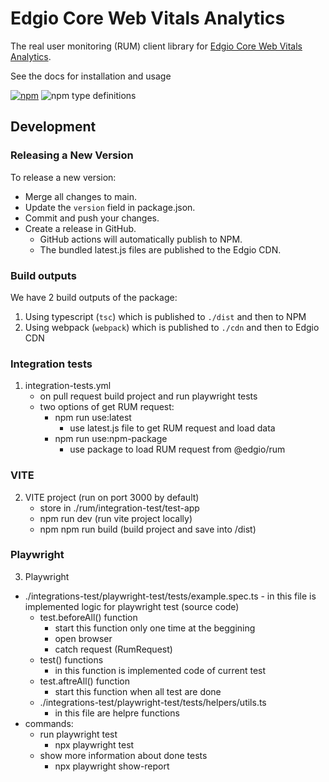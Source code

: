 # Edgio Core Web Vitals Analytics

The real user monitoring (RUM) client library
for [Edgio Core Web Vitals Analytics](https://docs.edg.io/guides/core_web_vitals).

See the docs for installation and usage

[![npm](https://img.shields.io/npm/v/@edgio/rum)](https://www.npmjs.com/package/@edgio/rum)
![npm type definitions](https://img.shields.io/npm/types/@edgio/rum)

## Development

### Releasing a New Version

To release a new version:

- Merge all changes to main.
- Update the `version` field in package.json.
- Commit and push your changes.
- Create a release in GitHub. 
  - GitHub actions will automatically publish to NPM.
  - The bundled latest.js files are published to the Edgio CDN.

### Build outputs

We have 2 build outputs of the package:

1. Using typescript (`tsc`) which is published to `./dist` and then to NPM
2. Using webpack (`webpack`) which is published to `./cdn` and then to Edgio CDN

### Integration tests

1. integration-tests.yml    
    - on pull request build project and run playwright tests
    - two options of get RUM request:
        - npm run use:latest
            - use latest.js file to get RUM request and load data 
        - npm run use:npm-package
            - use package to load RUM request from @edgio/rum
### VITE
2. VITE project (run on port 3000 by default)
    - store in ./rum/integration-test/test-app
    - npm run dev (run vite project locally)
    - npm npm run build (build project and save into /dist)

### Playwright
3. Playwright 
-   ./integrations-test/playwright-test/tests/example.spec.ts
        - in this file is implemented logic for playwright test (source code)
    -   test.beforeAll() function
        - start this function only one time at the beggining
        - open browser
        - catch request (RumRequest)
    -   test() functions
        - in this function is implemented code of current test
    -   test.aftreAll() function
        - start this function when all test are done
    -   ./integrations-test/playwright-test/tests/helpers/utils.ts
        - in this file are helpre functions
-   commands:
    -   run playwright test
        - npx playwright test
    -   show more information about done tests
        - npx playwright show-report
    


